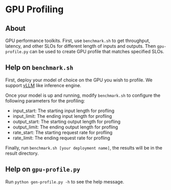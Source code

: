 # GPU Profiling

## About
GPU performance toolkits. First, use `benchmark.sh` to get throughput, latency, and other SLOs for different length of inputs and outputs. Then `gpu-profile.py` can be used to create GPU profile that matches specified SLOs.

## Help on `benchmark.sh`
First, deploy your model of choice on the GPU you wish to profile. We support [vLLM](https://github.com/vllm-project/vllm/tree/main) like inference engine.

Once your model is up and running, modify `benchmark.sh` to configure the following parameters for the profiling:
* input_start: The starting input length for profling
* input_limit: The ending input length for profling
* output_start: The starting output length for profling
* output_limit: The ending output length for profling
* rate_start: The starting request rate for profling
* rate_limit: The ending request rate for profling

Finally, run `benchmark.sh [your deployment name]`, the results will be in the result directory.

## Help on `gpu-profile.py`

Run `python gen-profile.py -h` to see the help message.